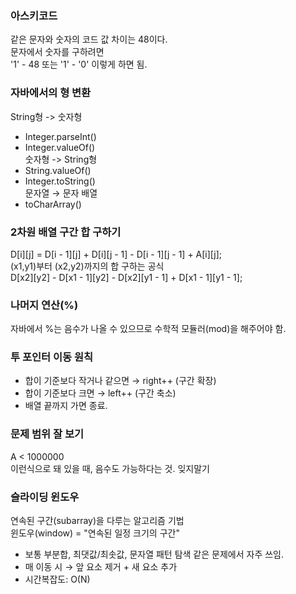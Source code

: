 ### 아스키코드
같은 문자와 숫자의 코드 값 차이는 48이다.    
문자에서 숫자를 구하려면  
'1' - 48 또는 '1' - '0' 이렇게 하면 됨. 

### 자바에서의 형 변환
String형 -> 숫자형
- Integer.parseInt()
- Integer.valueOf()  
숫자형 -> String형
- String.valueOf()
- Integer.toString()  
문자열 → 문자 배열
- toCharArray()

### 2차원 배열 구간 합 구하기
D[i][j] = D[i - 1][j] + D[i][j - 1] - D[i - 1][j - 1] + A[i][j];  
(x1,y1)부터 (x2,y2)까지의 합 구하는 공식  
D[x2][y2] - D[x1 - 1][y2] - D[x2][y1 - 1] + D[x1 - 1][y1 - 1];  

### 나머지 연산(%)
자바에서 %는 음수가 나올 수 있으므로 수학적 모듈러(mod)을 해주어야 함. 

### 투 포인터 이동 원칙
- 합이 기준보다 작거나 같으면 → right++ (구간 확장)
- 합이 기준보다 크면 → left++ (구간 축소)
- 배열 끝까지 가면 종료.

### 문제 범위 잘 보기
A < 1000000  
이런식으로 돼 있을 때, 음수도 가능하다는 것. 잊지말기

### 슬라이딩 윈도우
연속된 구간(subarray)을 다루는 알고리즘 기법  
윈도우(window) = "연속된 일정 크기의 구간"  
- 보통 부분합, 최댓값/최솟값, 문자열 패턴 탐색 같은 문제에서 자주 쓰임.  
- 매 이동 시 → 앞 요소 제거 + 새 요소 추가  
- 시간복잡도: O(N)  